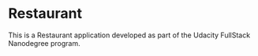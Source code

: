# Restaurant

This is a Restaurant application developed as part of the Udacity FullStack Nanodegree program.

